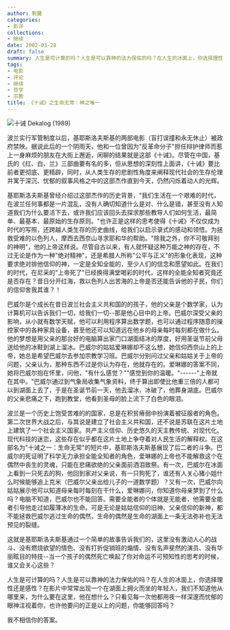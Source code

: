 ```yaml
---
author: 剩翼
categories:
- 影评
collections:
- 继续
date: 2002-03-28
draft: false
summary: 人生是可计算的吗？人生是可以靠神的法力保佑的吗？在人生的冰面上，你选择理性还是感性？
tags:
- 电影
- 评论
- 继续
- 哲学
- 宗教
title: 《十诫》之生命无常：神之唯一
---
```


![ 十诫 Dekalog (1989) ](/img/Dekalog01/Dekalog01board_2400x3392.jpg)

波兰实行军管制度以后，基耶斯洛夫斯基的两部电影（盲打误撞和永无休止）被政府禁映。据说此后的一个阴雨天，他和一位曾因为"反革命分子"担任辩护律师而惹上一身麻烦的朋友在大街上邂逅，闲聊的结果就是这部《十诫》。尽管在中国，基氏的《红、白、兰》三部曲要有名的多，但从思想的深刻性上面讲，《十诫》要比前者更彻底、更精辟，同时，从人类生存的悲剧性角度来阐释现代社会的生存伦理并寓于深沉、忧郁的叙事风格之中的这部杰作直到今天，仍然闪烁着动人的光辉。

基耶斯洛夫斯基曾经介绍过这部杰作的历史背景，"我们生活在一个艰难的时代，在波兰任何事都是一片混乱，没有人确切知道什么是对、什么是错，甚至没有人知道我们为什么要活下去，或许我们应该回头去探求那些教导人们如何生活，最简单、最基本、最原始的生存原则。"也许正是这样的思考使得《十诫》不仅仅成为时代的写照，还跨越人类生存的历史曲线，给我们以启示录式的感动和领悟。为拯救受难的以色列人，摩西去西奈山寻求耶和华的帮助。"除我之外，你不可敬拜别的神明"，他的上帝这样说。尽管自古以来，有人就怀疑这种万能之神的存在，不过无论是作为一种"绝对精神"，还是希腊人所称"公平与正义"的形象化表现，这种要求绝对排他信仰的神，一定是全知全能的，至少人们的信念和愿望如此。在我们的时代，在尼采的"上帝死了"已经换得满堂喝彩的时代，这样的全能全知者究竟还是否存在？昔日分开红海，救以色列人出苦海的上帝是否还能告诉他的子民，你们的信仰舍我其谁？！

巴威尔是个成长在昔日波兰社会主义共和国的的孩子，他的父亲是个数学家，认为计算机可以告诉我们一切，给我们一切--那是他心目中的上帝。巴威尔深受父亲的影响，从小就有数学天赋，他可以利用程序算出数学题，也可以通过程序随意的操控家中的各种家具设备，甚至他还可以知道远在他乡的母亲每时每刻都在做什么。他的梦想是用父亲的那台好的电脑算出家门口湖面结冰的厚度，好用圣诞节前父母送给他的冰鞋到湖上溜冰。巴威尔的姑姑爱琳娜却不这么想，她信仰西奈山上的上帝，她总是希望巴威尔去参加宗教学习班。巴威尔分别问过父亲和姑姑关于上帝的问题，父亲认为，那种东西不过是你认为存在，他就存在的。爱琳娜的答案不同，她将巴威尔抱在怀里，问他，"有什么感觉？""感觉到你的温暖。"------"上帝就在其中。"巴威尔通过到气象局收集气象资料，终于算出即使比他重三倍的人都可以到湖面上去了，于是在圣诞节前一天，他去溜冰，冰破了，他葬身湖底。巴威尔的父亲悲痛之下，跑到教堂，他看到圣母的脸上流下了白色的眼泪。

波兰是一个历史上饱受苦难的的国家，总是在积贫瘠弱中扮演着被征服者的角色。第二次世界大战之后，与其说是建立了社会主义共和国，还不说是苏联在这片土地上建筑了一个社会主义国家。共产主义信仰、历史悠久的天主教传统、对现代化、现代科技的迷恋，这些存在似乎都在这片土地上争夺着对人民生活的解释权。在这部名为"十诫之一：生命无常"的短片中，基耶斯洛夫斯基展现了后二者的斗争。巴威尔的死证明了科学无力承担全能全知者的角色，爱琳娜的上帝也不能解救这个在偶然中丧生的灵魂，只能在悲痛欲绝的父亲面前洒泪致祭。有一次，巴威尔在冰面上看到一只死去的狗，他回到家对父亲说，有一只狗死了，谁还有人关心猪小姐什么时候能够追上克米（巴威尔父亲出给儿子的一道数学题）？又有一次，巴威尔向姑姑展示他可以知道母亲每时每刻在干什么，爱琳娜问，你知道你母亲梦到了什么吗？电脑不知道，巴威尔也不能回答。需要全能者的个体就是无能者，他需要全能者引导他走过如履薄冰的生命。可是无论是姑姑信仰的旧神、父亲信仰的新神，都不能拯救巴威尔逃过生命的偶然，生命的偶然是生命的湖面上一条无法弥补也无法预见的裂缝。

这就是基耶斯洛夫斯基通过一个简单的故事告诉我们的，这里没有激动人心的战斗、没有燃烧欲望的情色、没有打折促销班的煽情、没有名声斐然的演员、没有华丽眩目的特技--当一个孩子的偶然死亡唤起了你对命运不可预知性的思考的时候，谁又会关心这些？

人生是可计算的吗？人生是可以靠神的法力保佑的吗？在人生的冰面上，你选择理性还是感性？在影片中常常出现一个在湖面上拥火而坐的年轻人，我们不知道他从哪里来，为什么要在这里，他在想什么？只看见每一次他都用夜一样深邃而忧郁的眼神注视着你，也许他要问的正是以上的问题，你能够回答吗？

我不相信你的答案。
